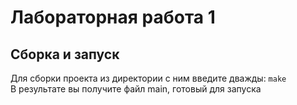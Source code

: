 #  Лабораторная работа 1


## Сборка и запуск
Для сборки проекта из директории с ним введите дважды: `make` \
В результате вы получите файл main, готовый для запуска
